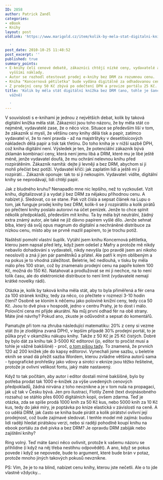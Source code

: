 ```yaml
---
ID: 2858
author: Patrick Zandl
categories:
- eBook
- Knihy
layout: post
oldlink: 'https://www.marigold.cz/item/kolik-by-mela-stat-digitalni-knizka-bez-drm-ano-tohle-je-sance-ji-dat-cenu-vazne

  '
post_date: 2010-10-25 11:48:52
post_excerpt: ''
published: true
summary_points:
- E-knihy čelí cenové debatě, zákazníci chtějí nízké ceny, vydavatelé argumentují
  vyššími náklady.
- Autor se rozhodl otestovat prodej e-knihy bez DRM za rozumnou cenu.
- Kniha "Koncernová pětiletka" bude vydána digitálně za odhadovanou cenu 50 Kč.
- Z prodejní ceny 50 Kč zbývá po odečtení DPH a provize portálu 25 Kč.
title: 'Kolik by měla stát digitální knížka bez DRM (ano, tohle je šance jí dát cenu,
  vážně)

  '
---
```


V souvislosti s e-knihami je jednou z největších debat, kolik by taková digitální knížka měla stát. Zákazníci jsou toho názoru, že by měla stát co nejméně, vydavatelé zase, že o něco více. Situace se především liší v tom, že zákazník si myslí, že většinu ceny knihy dělá tisk a papír, zatímco vydavatel ví, že to není pravda - až na majstrštyky v desetitisícových nákladech dělá papír a tisk tak třetinu. Do toho kniha je v nižší sazbě DPH, což kniha digitální není. Výsledek je ten, že potenciální zákazník bývá zklamán kombinací ceny, která není jemu libá a DRM, které mu je libé ještě méně, jenže vydavatel doufá, že mu ochrání nelevnou knihu před rozpirátěním. Zákazník namítá: dejte ji levněji a bez DRM, abychom si ji mohli přečíst bez potíží. Vydavatel křičí: jak zaplatím lidi a ještě mi ji rozpirátí... Zákazník oponuje: tak to si ji nekoupím. Vydavatel: vidíte, digitální knihy se neprodávají, lidi chtějí papír. 

Jak z bludného kruhu? Nenapadlo mne nic lepšího, než to vyzkoušet. Vzít knihu, digitalizovat ji a vydat ji bez DRM za nějakou příhodnou cenu. A nabízet ji. Sledovat, co se stane. Pak vzít čísla a sepsat článek na Lupu o tom, jak funguje prodej knihy bez DRM, kolik-li se jí rozpirátilo a kolik pirátů po přečtení knihy poslalo autorovi na účet penízek. Jenže to chce splnit několik předpokladů, především mít knihu. Ta by měla být neutrální, žádný extra známý autor, ale také ne již dávno papírem vyšlé dílo. Jenže sehnat blba, který dá svůj opus magnum do digitální a nechráněné distribuce za nízkou cenu, místo aby se prvně mazlil papírem, to je trochu potíž. 

Naštěstí pomohl vlastní šuplík. Vytáhl jsem knihu Koncernová pětiletka, kterou jsem napsal před lety, když jsem odešel z Mafry a protože mě nikdy nebavilo dohadování s vydavateli, nikdy nevyšla (po pravdě jsem ani nikoho neoslovil) a zná ji jen pár pamětníků a přátel. Ale patří k mým oblíbeným a na pokus je to vhodná záležitost. Beletrie, leč nedlouhá, v tisku by měla málo přes 100 stran, což by znamenalo prodejní cenu na papíře kolem 100 Kč, možná do 150 Kč. Natahovat a prodlužovat se mi ji nechce, na to není tolik času, ale do elektronické distribuce to není limit (vydavatelé nemají krátké novelky rádi). 

Otázka je, kolik by taková kniha měla stát, aby to byla přiměřená a fér cena za 100 stránek knížky, tedy za něco, co přečtete v rozmezí 3-10 hodin čtení? Osobně se kloním k něčemu jako polovině knižní ceny, tedy cca 50 Kč. Jsou to dvě piva v hospodě, jedno v centru Prahy, je to dost i málo. Poloviční cena mi přijde akurátní. Na můj první odhad fér na obě strany. 
Máte jiné návrhy? Pokud ano, zkuste je odůvodnit a sepsat do komentářů. 

Pamatujte při tom na zhruba následující matematiku: 20% z ceny si vezme stát (to je zlodějina zvaná DPH), v lepším případě 30% prodejní portál, to je půlka pryč v okamžiku nákupu knihy. Takže z 50 Kč je 25 Kč čistých. Dobré by bylo dát za knihu tak 3-5000 Kč editorovi (jo, editor to pročíst musí a tohle je vážně bakšišné) - proč, <a href="http://www.marigold.cz/item/editor-v-redakci-je-nedocenena-vec">o tom píšou tady</a>. To znamená, že prvních 120 až 200 knížek jde do kapsy editorovi. Vynechali jsme sazbu, u beletrie eknih se snad dá přežít sazba Wordem, kterou zvládne většina autorů sama - typografické prohřešky jako vdovy a sirotci v eknize jsou těžko řešitelné, protože je ovlivní velikost fontu, jaký máte nastavený. 

Když to tak počítám, aby autor i editor dostali mírné bakšišné, bylo by potřeba prodat tak 1000 e-knížek za výše uvedených cenových předpokladů, žádná nirvána z toho nevznikne a je v tom nula na propagaci, jak už tak v Česku bývá. Jen pro ilustraci, Flotily Země (text dvojnásobného rozsahu) se stáhlo přes 6000 digitálních kopií, ovšem zdarma. Teď je otázka, zda se spíše prodá 1000 knih za 50 Kč kus, nebo 5000 knih za 10 Kč kus, tedy do jaké míry, je poptávka po knize elastická v závislosti na ceně. A co udělá DRM, jak často se kniha bude pirátit a kolik pirátství ovlivní její prodejnost, což bude zajímavé sledovat. I tenhle model mě zajímá: budou lidi raději hledat pirátskou verzi, nebo si raději pohodlně koupí knihu na ebook portálu za dvě pivka a bez DRM? Je opravdu DRM zabiják nebo zajištění knihy?

Ring volný. Teď máte šanci něco ovlivnit, protože k vašemu názoru se přihlídne (i když na něj třeba nestihnu odpovědět). A ano, když se pokus povede i když se nepovede, bude to argument, které bude brán v potaz, protože mnoho jiných takových pokusů nevznikne. 

PS: Vím, že je to na blind, nabízet cenu knihy, kterou jste nečetli. Ale o to jde vlastně vždycky...